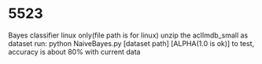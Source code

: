 # 5523
Bayes classifier 
linux only(file path is for linux)
unzip the aclImdb_small as dataset
run: python NaiveBayes.py [dataset path] [ALPHA(1.0 is ok)] to test, accuracy is about 80% with current data
